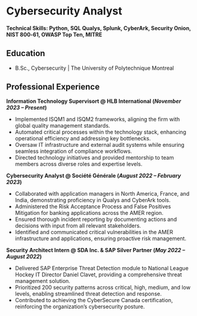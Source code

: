 # Cybersecurity Analyst
#### Technical Skills: Python, SQL Qualys, Splunk, CyberArk, Security Onion, NIST 800‑61, OWASP Top Ten, MITRE

## Education
- B.Sc., Cybersecurity | The University of Polytechnique Montreal

## Professional Experience

**Information Technology Supervisort @ HLB International (_November 2023 – Present_)**

- Implemented ISQM1 and ISQM2 frameworks, aligning the firm with global quality management standards.
- Automated critical processes within the technology stack, enhancing operational efficiency and addressing key bottlenecks.
- Oversaw IT infrastructure and external audit systems while ensuring seamless integration of compliance workflows.
- Directed technology initiatives and provided mentorship to team members across diverse roles and expertise levels.
  
**Cybersecurity Analyst @ Société Générale (_August 2022 – February 2023_)**

- Collaborated with application managers in North America, France, and India, demonstrating proficiency in Qualys and CyberArk tools.
- Administered the Risk Acceptance Process and False Positives Mitigation for banking applications across the AMER region.
- Ensured thorough incident reporting by documenting actions and decisions with input from all relevant stakeholders.
- Identified and communicated critical vulnerabilities in the AMER infrastructure and applications, ensuring proactive risk management.

**Security Architect Intern @ SDA Inc. & SAP Silver Partner (_May 2022 – August 2022_)**

- Delivered SAP Enterprise Threat Detection module to National League Hockey IT Director Daniel Clavet, providing a comprehensive threat management solution.
- Prioritized 200 security patterns across critical, high, medium, and low levels, enabling streamlined threat detection and response.
- Contributed to achieving the CyberSecure Canada certification, reinforcing the organization’s cybersecurity posture.
